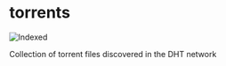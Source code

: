 torrents 
========
![Indexed](https://img.shields.io/badge/indexed-55105-blue)

Collection of torrent files discovered in the DHT network
